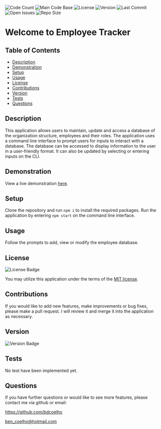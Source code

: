 
  ![Code Count](https://img.shields.io/github/languages/count/bdcoelho/employee-tracker) 
  ![Main Code Base](https://img.shields.io/github/languages/top/bdcoelho/employee-tracker) 
  ![License](https://img.shields.io/badge/license-MIT-blue) 
  ![Version](https://img.shields.io/badge/version-1.0-red) 
  ![Last Commit](https://img.shields.io/github/last-commit/bdcoelho/employee-tracker) 
  ![Open Issues](https://img.shields.io/github/issues-raw/bdcoelho/employee-tracker) 
  ![Repo Size](https://img.shields.io/github/repo-size/bdcoelho/employee-tracker)

  # Welcome to Employee Tracker


  ## Table of Contents

  * [Description](#Description)
  * [Demonstration](#Demonstration)
  * [Setup](#Setup)
  * [Usage](#Usage)
  * [License](#License)
  * [Contributions](#Contributions)
  * [Version](#Version)
  * [Tests](#Tests)
  * [Questions](#Questions)


  ## Description

  This application allows users to maintain, update and access a database of the organization structure, employees and their roles. The application uses a command line interface to prompt users for inputs to interact with a database. The database can be accessed to display information to the user in a user-friendly format. It can also be updated by selecting or entering inputs on the CLI.


  ## Demonstration

  View a live demonstration [here](https://youtu.be/3BrsxzcDbsk).

  ## Setup

  Clone the repository and run `npm i` to install the required packages. Run the application by entering `npm start` on the command line interface.


  ## Usage

  Follow the prompts to add, view or modify the employee database.


  ## License

  ![License Badge](https://img.shields.io/badge/license-MIT-blue)

  You may utilize this application under the terms of the [MIT license](assets/licences/MIT.txt).

  ## Contributions

  If you would like to add new features, make improvements or bug fixes, please make a pull request. I will review it and merge it into the application as necessary.



  ## Version

  ![Version Badge](https://img.shields.io/badge/version-1.0-red)


  ## Tests

  No test have been implemented yet.

  ## Questions

  If you have further questions or would like to see more features, please contact me via github or email:

  https://github.com/bdcoelho 

  ben_coelho@hotmail.com

  